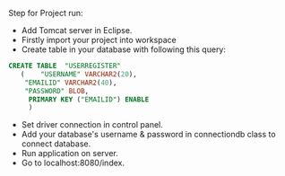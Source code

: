 Step for Project run:
* Add Tomcat server in Eclipse.
* Firstly import your project into workspace
* Create table in your database with following this query:
``` sql
CREATE TABLE  "USERREGISTER" 
   (	"USERNAME" VARCHAR2(20), 
	"EMAILID" VARCHAR2(40), 
	"PASSWORD" BLOB, 
	 PRIMARY KEY ("EMAILID") ENABLE
	 )
```
* Set driver connection in control panel.
* Add your database's username & password in connectiondb class to connect database.
* Run application on server.
* Go to localhost:8080/index.

